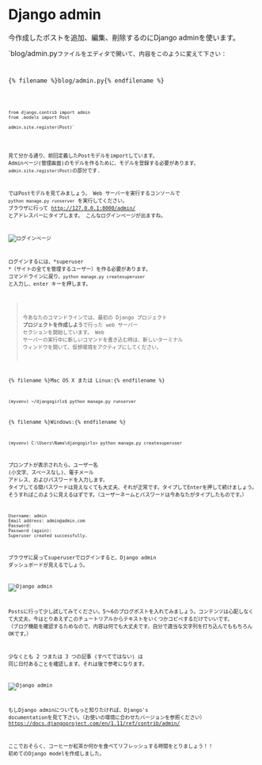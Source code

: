 # Django admin

今作成したポストを追加、編集、削除するのにDjango adminを使います。

`blog/admin.py<code>ファイルをエディタで開いて、内容をこのように変えて下さい：</p>

<p>{% filename %}blog/admin.py{% endfilename %}</p>

<pre><code class="python"><code>from django.contrib import admin
from .models import Post

admin.site.register(Post)` </code></pre> 

見て分かる通り、前回定義したPostモデルをimportしています。 Adminページ(管理画面)のモデルを作るために、モデルを登録する必要があります。`admin.site.register(Post)`の部分です.

ではPostモデルを見てみましょう。 Web サーバーを実行するコンソールで `python manage.py runserver` を実行してください。 ブラウザに行って http://127.0.0.1:8000/admin/ とアドレスバーにタイプします。 こんなログインページが出ますね。

![ログインページ](images/login_page2.png)

ログインするには、*superuser *（サイトの全てを管理するユーザー）を作る必要があります。 コマンドラインに戻り、`python manage.py createsuperuser` と入力し、enter キーを押します。

> 今あなたのコマンドラインでは、最初の Django プロジェクト **プロジェクトを作成しよう**で行った web サーバー</b> セクションを開始しています。 Web サーバーの実行中に新しいコマンドを書き込む時は、新しいターミナル ウィンドウを開いて、仮想環境をアクティブにしてください。

{% filename %}Mac OS X または Linux:{% endfilename %}

    (myvenv) ~/djangogirls$ python manage.py runserver
    

{% filename %}Windows:{% endfilename %}

    (myvenv) C:\Users\Name\djangogirls> python manage.py createsuperuser
    

プロンプトが表示されたら、ユーザー名 (小文字、スペースなし)、電子メール アドレス、およびパスワードを入力します。 タイプしてる間パスワードは見えなくても大丈夫、それが正常です。タイプしてEnterを押して続けましょう。 そうすればこのように見えるはずです。（ユーザーネームとパスワードは今あなたがタイプしたものです。）

    Username: admin
    Email address: admin@admin.com
    Password:
    Password (again):
    Superuser created successfully.
    

ブラウザに戻ってsuperuserでログインすると、Django admin ダッシュボードが見えるでしょう。

![Django admin](images/django_admin3.png)

Postsに行って少し試してみてください。5～6のブログポストを入れてみましょう。コンテンツは心配しなくて大丈夫。今はとりあえずこのチュートリアルからテキストをいくつかコピペするだけでいいです。 （ブログ機能を確認するためなので、内容は何でも大丈夫です。自分で適当な文字列を打ち込んでももちろんOKです。）

少なくとも 2 つまたは 3 つの記事 (すべてではない) は 同じ日付あることを確認します。それは後で参考になります。

![Django admin](images/edit_post3.png)

もしDjango adminについてもっと知りたければ、Django's documentationを見て下さい。（お使いの環境に合わせたバージョンを参照ください） https://docs.djangoproject.com/en/1.11/ref/contrib/admin/

ここでおそらく、コーヒーか紅茶か何かを食べてリフレッシュする時間をとりましょう！！ 初めてのDjango modelを作成しました。